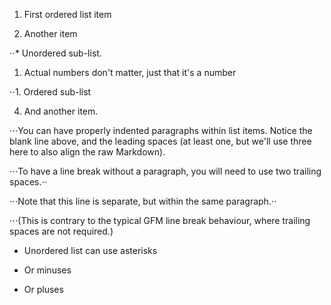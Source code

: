 
1. First ordered list item

2. Another item

⋅⋅* Unordered sub-list.

1. Actual numbers don't matter, just that it's a number

⋅⋅1. Ordered sub-list

4. And another item.

⋅⋅⋅You can have properly indented paragraphs within list items. Notice the blank line above, and the leading spaces (at least one, but we'll use three here to also align the raw Markdown).


⋅⋅⋅To have a line break without a paragraph, you will need to use two trailing spaces.⋅⋅


⋅⋅⋅Note that this line is separate, but within the same paragraph.⋅⋅



⋅⋅⋅(This is contrary to the typical GFM line break behaviour, where trailing spaces are not required.)

* Unordered list can use asterisks

- Or minuses

+ Or pluses
